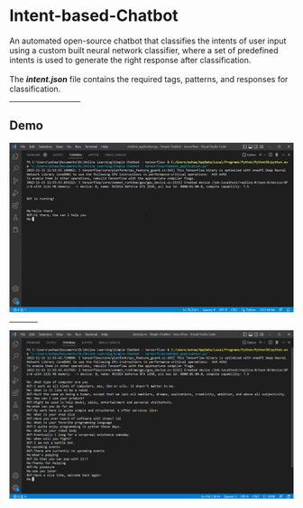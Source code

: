 # Intent-based-Chatbot
An automated open-source chatbot that classifies the intents of user input using a custom built neural network classifier, where a set of predefined intents is used to generate the right response after classification. 
<br><br>
The <strong><i>intent.json</i></strong> file contains the required tags, patterns, and responses for classification.

<hr style="width:25%;">
<h2>Demo</h2>
<img src="https://github.com/eshaan2411/Intent-based-Chatbot/blob/main/samples/chatbot_demo.gif">

<hr style="width:10%;">

<img src="https://github.com/eshaan2411/Intent-based-Chatbot/blob/main/samples/demo.png">


